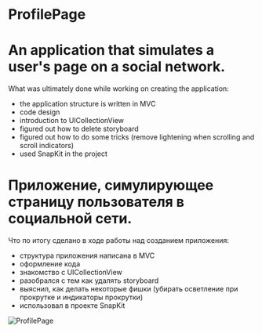 # ProfilePage

# An application that simulates a user's page on a social network.
What was ultimately done while working on creating the application:
- the application structure is written in MVC
- code design
- introduction to UICollectionView
- figured out how to delete storyboard
- figured out how to do some tricks (remove lightening when scrolling and scroll indicators)
- used SnapKit in the project

# Приложение, симулирующее страницу пользователя в социальной сети.
Что по итогу сделано в ходе работы над созданием приложения:
- структура приложения написана в MVC
- оформление кода 
- знакомство с UICollectionView
- разобрался с тем как удалять storyboard
- выяснил, как делать некоторые фишки (убирать осветление при прокрутке и индикаторы прокрутки)
- использовал в проекте SnapKit 

![ProfilePage](https://github.com/EsayanWell/InstProfile/assets/98737871/50ad24c0-5660-46c8-b3a7-f13652c2efb6)



